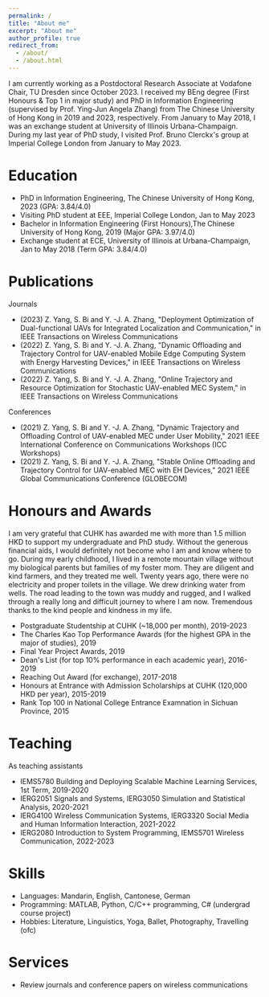 ```yaml
---
permalink: /
title: "About me"
excerpt: "About me"
author_profile: true
redirect_from: 
  - /about/
  - /about.html
---
```


I am currently working as a Postdoctoral Research Associate at Vodafone Chair, TU Dresden since October 2023. I received my BEng degree (First Honours & Top 1 in major study) and PhD in Information Engineering (supervised by Prof. Ying-Jun Angela Zhang) from The Chinese University of Hong Kong in 2019 and 2023, respectively. From January to May 2018, I was an exchange student at University of Illinois Urbana-Champaign. During my last year of PhD study, I visited Prof. Bruno Clerckx's group at Imperial College London from January to May 2023.



Education
======
* PhD in Information Engineering, The Chinese University of Hong Kong, 2023 (GPA: 3.84/4.0)
* Visiting PhD student at EEE, Imperial College London, Jan to May 2023
* Bachelor in Information Engineering (First Honours),The Chinese University of Hong Kong, 2019 (Major GPA: 3.97/4.0)
* Exchange student at ECE, University of Illinois at Urbana-Champaign, Jan to May 2018 (Term GPA: 3.84/4.0)



Publications
======
Journals
* (2023) Z. Yang, S. Bi and Y. -J. A. Zhang, "Deployment Optimization of Dual-functional UAVs for Integrated Localization and Communication," in IEEE Transactions on Wireless Communications
* (2022) Z. Yang, S. Bi and Y. -J. A. Zhang, "Dynamic Offloading and Trajectory Control for UAV-enabled Mobile Edge Computing System with Energy Harvesting Devices," in IEEE Transactions on Wireless Communications
* (2022) Z. Yang, S. Bi and Y. -J. A. Zhang, "Online Trajectory and Resource Optimization for Stochastic UAV-enabled MEC System," in IEEE Transactions on Wireless Communications

Conferences
* (2021) Z. Yang, S. Bi and Y. -J. A. Zhang, "Dynamic Trajectory and Offloading Control of UAV-enabled MEC under User Mobility," 2021 IEEE International Conference on Communications Workshops (ICC Workshops)
* (2021) Z. Yang, S. Bi and Y. -J. A. Zhang, "Stable Online Offloading and Trajectory Control for UAV-enabled MEC with EH Devices," 2021 IEEE Global Communications Conference (GLOBECOM)
  
Honours and Awards
======
I am very grateful that CUHK has awarded me with more than 1.5 million HKD to support my undergraduate and PhD study. Without the generous financial aids, I would definitely not become who I am and know where to go. 
During my early childhood, I lived in a remote mountain village without my biological parents but families of my foster mom. They are diligent and kind farmers, and they treated me well. Twenty years ago, there were no electricity and proper toilets in the village. We drew drinking water from wells. The road leading to the town was muddy and rugged, and I walked through a really long and difficult journey to where I am now. Tremendous thanks to the kind people and kindness in my life.
* Postgraduate Studentship at CUHK (~18,000 per month), 2019-2023
* The Charles Kao Top Performance Awards (for the highest GPA in the major of studies), 2019
* Final Year Project Awards, 2019
* Dean's List (for top 10% performance in each academic year), 2016-2019
* Reaching Out Award (for exchange), 2017-2018
* Honours at Entrance with Admission Scholarships at CUHK (120,000 HKD per year), 2015-2019
* Rank Top 100 in National College Entrance Examnation in Sichuan Province, 2015

Teaching 
======
As teaching assistants
* IEMS5780 Building and Deploying Scalable Machine Learning Services, 1st Term, 2019-2020
* IERG2051 Signals and Systems, IERG3050 Simulation and Statistical Analysis, 2020-2021
* IERG4100 Wireless Communication Systems, IERG3320 Social Media and Human Information Interaction, 2021-2022
* IERG2080 Introduction to System Programming, IEMS5701 Wireless Communication, 2022-2023
         
  
Skills
======
* Languages: Mandarin, English, Cantonese, German
* Programming: MATLAB, Python, C/C++ programming, C# (undergrad course project)
* Hobbies: Literature, Linguistics, Yoga, Ballet, Photography, Travelling (ofc)

Services
======
* Review journals and conference papers on wireless communications 
